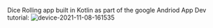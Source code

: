 Dice Rolling app built in Kotlin as part of the google Andriod App Dev tutorial:
![device-2021-11-08-161535](https://user-images.githubusercontent.com/64051575/140819276-42db92c1-2ebe-4acc-a39c-4095a87188e3.png)
